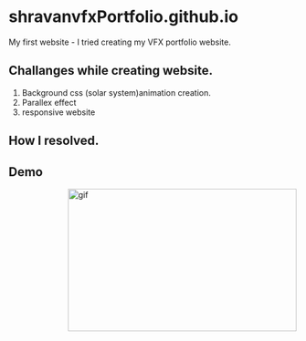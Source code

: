 # shravanvfxPortfolio.github.io
My first website - I tried creating my VFX portfolio website.


## Challanges while creating website.

  1. Background css (solar system)animation creation.
  2. Parallex effect
  3. responsive website

## How I resolved.


## Demo

<p> <img align="right" alt="gif" src="https://github.com/ShravanKumar-dev97/shravanvfxPortfolio.github.io/blob/main/gif.gif" width="400" height=250" /></p>



